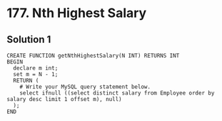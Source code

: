 # 177. Nth Highest Salary

## Solution 1

```
CREATE FUNCTION getNthHighestSalary(N INT) RETURNS INT
BEGIN
  declare m int;
  set m = N - 1;
  RETURN (
    # Write your MySQL query statement below.
    select ifnull ((select distinct salary from Employee order by salary desc limit 1 offset m), null)
  );
END
```
